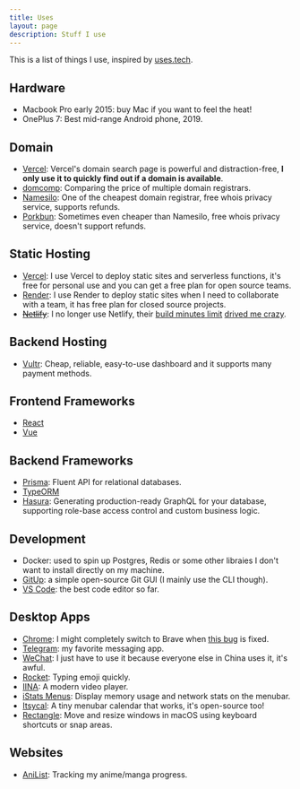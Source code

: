 ```yaml
---
title: Uses
layout: page
description: Stuff I use
---
```


This is a list of things I use, inspired by [uses.tech](https://uses.tech/).

## Hardware

- Macbook Pro early 2015: buy Mac if you want to feel the heat!
- OnePlus 7: Best mid-range Android phone, 2019.

## Domain

- [Vercel](https://vercel.com/domains): Vercel's domain search page is powerful and distraction-free, **I only use it to quickly find out if a domain is available**.
- [domcomp](https://www.domcomp.com/): Comparing the price of multiple domain registrars.
- [Namesilo](https://namesilo.com): One of the cheapest domain registrar, free whois privacy service, supports refunds.
- [Porkbun](https://porkbun.com): Sometimes even cheaper than Namesilo, free whois privacy service, doesn't support refunds.

## Static Hosting

- [Vercel](https://vercel.com): I use Vercel to deploy static sites and serverless functions, it's free for personal use and you can get a free plan for open source teams.
- [Render](https://render.com): I use Render to deploy static sites when I need to collaborate with a team, it has free plan for closed source projects.
- [~~Netlify~~](https://netlify.com): I no longer use Netlify, their [build minutes limit](https://www.netlify.com/pricing/faq/) [drived me crazy](https://twitter.com/_egoistlily/status/1252234217137688580?s=20).

## Backend Hosting

- [Vultr](https://vultr.com): Cheap, reliable, easy-to-use dashboard and it supports many payment methods.

## Frontend Frameworks

- [React](https://reactjs.org)
- [Vue](https://vuejs.org)

## Backend Frameworks

- [Prisma](https://prisma.io): Fluent API for relational databases.
- [TypeORM](https://typeorm.io)
- [Hasura](https://hasura.io): Generating production-ready GraphQL for your database, supporting role-base access control and custom business logic.

## Development

- Docker: used to spin up Postgres, Redis or some other libraies I don't want to install directly on my machine.
- [GitUp](https://gitup.co/): a simple open-source Git GUI (I mainly use the CLI though).
- [VS Code](https://code.visualstudio.com/): the best code editor so far.

## Desktop Apps

- [Chrome](https://chrome.google.com/): I might completely switch to Brave when [this bug](https://www.reddit.com/r/brave_browser/comments/f1yyl3/regarding_brave_v13113_frequent_crashes_and/) is fixed.
- [Telegram](https://telegram.org): my favorite messaging app.
- [WeChat](https://en.wikipedia.org/wiki/WeChat): I just have to use it because everyone else in China uses it, it's awful.
- [Rocket](https://matthewpalmer.net/rocket/): Typing emoji quickly.
- [IINA](https://iina.io): A modern video player.
- [iStats Menus](https://bjango.com/mac/istatmenus/): Display memory usage and network stats on the menubar.
- [Itsycal](https://www.mowglii.com/itsycal/): A tiny menubar calendar that works, it's open-source too!
- [Rectangle](https://rectangleapp.com/): Move and resize windows in macOS using keyboard shortcuts or snap areas.

## Websites

- [AniList](https://anilist.co): Tracking my anime/manga progress.

